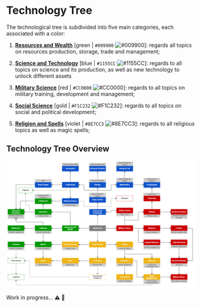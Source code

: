 # Technology Tree

The technological tree is subdivided into five main categories, each associated with a color:

1. <ins>**Resources and Wealth**</ins> [green | `#009900` ![#009900](https://placehold.co/15x15/009900/009900.png)]: regards all topics on resources production, storage, trade and management;

2. <ins>**Science and Technology**</ins> [blue | `#1155CC` ![#1155CC](https://placehold.co/15x15/1155CC/1155CC.png)]: regards to all topics on science and its production, as well as new technology to unlock different assets

3. <ins>**Military Science**</ins> [red | `#CC0000` ![#CC0000](https://placehold.co/15x15/CC0000/CC0000.png)]: regards to all topics on military training, development and management;

4. <ins>**Social Science**</ins> [gold | `#F1C232` ![#F1C232](https://placehold.co/15x15/F1C232/F1C232.png)]: regards to all topics on social and political development;

5. <ins>**Religion and Spells**</ins> [violet | `#8E7CC3` ![#8E7CC3](https://placehold.co/15x15/8E7CC3/8E7CC3.png)]: regards to all religious topics as well as magic spells;

## Technology Tree Overview

![TechTree](../assets/TechTree.v0.1.png)

Work in progress... :warning: :construction_worker:
